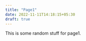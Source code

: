 ```yaml
---
title: "Page1"
date: 2022-11-11T14:18:15+05:30
draft: true
---
```


This is some random stuff for page1.